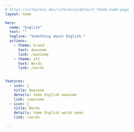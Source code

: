 ```yaml
---
# https://vitepress.dev/reference/default-theme-home-page
layout: home

hero:
  name: "English"
  text: ""
  tagline: "Something about English."
  actions:
    - theme: brand
      text: Awesome
      link: /awesome
    - theme: alt
      text: Words
      link: /words
    

features:
  - icon: 🎉
    title: Awesome
    details: Some English awesome
    link: /awesome
  - icon: 📒  
    title: Words
    details: Some English words memo
    link: /words
    
---
```


